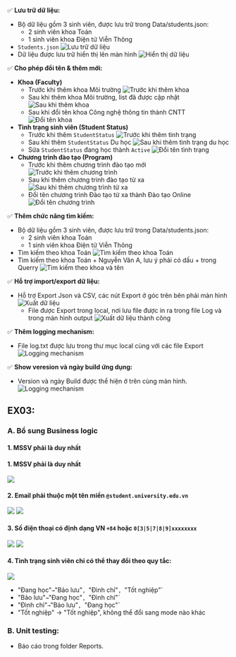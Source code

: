 ✅ **Lưu trữ dữ liệu:**

- Bộ dữ liệu gồm 3 sinh viên, được lưu trữ trong Data/students.json:
  - 2 sinh viên khoa Toán
  - 1 sinh viên khoa Điện tử Viễn Thông
- `Students.json`
  ![Lưu trữ dữ liệu](Screenshots/StoreData.png)
- Dữ liệu được lưu trữ hiển thị lên màn hình
  ![Hiển thị dữ liệu](Screenshots/App.png)

✅ **Cho phép đổi tên & thêm mới:**

- **Khoa (Faculty)**
  - Trước khi thêm khoa Môi trường
    ![Trước khi thêm khoa](Screenshots/BeforeAddFaculty.png)
  - Sau khi thêm khoa Môi trường, list đã được cập nhật
    ![Sau khi thêm khoa](Screenshots/AfterAddFaculty.png)
  - Sau khi đổi tên khoa Công nghệ thông tin thành CNTT
    ![Đổi tên khoa](Screenshots/RenameFaculty.png)
- **Tình trạng sinh viên (Student Status)**
  - Trước khi thêm `StudentStatus`
    ![Trước khi thêm tình trạng](Screenshots/BeforeAddNewStatus.png)
  - Sau khi thêm `StudentStatus` Du học
    ![Sau khi thêm tình trạng du học](Screenshots/AfterAddNewStatus.png)
  - Sửa `StudentStatus` đang học thành `Active`
    ![Đổi tên tình trạng](Screenshots/RenameStatus.png)
- **Chương trình đào tạo (Program)**
  - Trước khi thêm chương trình đào tạo mới
    ![Trước khi thêm chương trình](Screenshots/BeforeAddNewProgram.png)
  - Sau khi thêm chương trình đào tạo từ xa
    ![Sau khi thêm chương trình từ xa](Screenshots/AfterAddProgram.png)
  - Đổi tên chương trình Đào tạo từ xa thành Đào tạo Online
    ![Đổi tên chương trình](Screenshots/RenameProgram.png)

✅ **Thêm chức năng tìm kiếm:**

- Bộ dữ liệu gồm 3 sinh viên, được lưu trữ trong Data/students.json:
  - 2 sinh viên khoa Toán
  - 1 sinh viên khoa Điện tử Viễn Thông
- Tìm kiếm theo khoa Toán
  ![Tìm kiếm theo khoa Toán](Screenshots/SearchFaculty.png)
- Tìm kiếm theo khoa Toán + Nguyễn Văn A, lưu ý phải có dấu + trong Querry
  ![Tìm kiếm theo khoa và tên](Screenshots/SearchByFacultyAndName.png)

✅ **Hỗ trợ import/export dữ liệu:**

- Hỗ trợ Export Json và CSV, các nút Export ở góc trên bên phải màn hình
  ![Xuất dữ liệu](Screenshots/Export.png)
  - File được Export trong local, nơi lưu file được in ra trong file Log và trong màn hình output
    ![Xuất dữ liệu thành công](Screenshots/FeaExport.png)

✅ **Thêm logging mechanism:**

- File log.txt được lưu trong thư mục local cùng với các file Export
  ![Logging mechanism](Screenshots/FeaLogging.png)

✅ **Show veresion và ngày build ứng dụng:**

- Version và ngày Build được thể hiện ở trên cùng màn hình.
  ![Logging mechanism](Screenshots/Version.png)

## EX03:

### A. Bổ sung Business logic

#### 1. MSSV phải là duy nhất

#### 1. MSSV phải là duy nhất

![](Screenshots/Business1.png)

#### 2. Email phải thuộc một tên miền `@student.university.edu.vn`

![](Screenshots/Business23.png)
![](Screenshots/Business2.png)

#### 3. Số điện thoại có định dạng VN `+84` hoặc `0[3|5|7|8|9]xxxxxxxx`

![](Screenshots/Business23.png)
![](Screenshots/Business3.png)

#### 4. Tình trạng sinh viên chỉ có thể thay đổi theo quy tắc:

![](Screenshots/Business4.png)

- "Đang học"`→`"Bảo lưu"`, `"Đình chỉ"`, `"Tốt nghiệp"`
- "Bảo lưu"`→`"Đang học"`, `"Đình chỉ"`
- "Đình chỉ"`→`"Bảo lưu"`, `"Đang học"`
- "Tốt nghiệp" -> "Tốt nghiệp", không thể đổi sang mode nào khác

### B. Unit testing:

- Báo cáo trong folder Reports.
